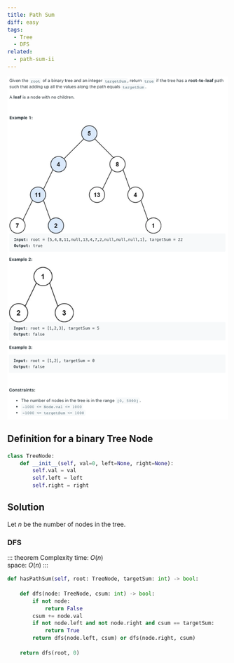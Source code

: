 ```yaml
---
title: Path Sum
diff: easy
tags:
  - Tree
  - DFS
related:
  - path-sum-ii
---
```


<img class="medium-zoom" src="/algo/path-sum.png" alt="https://leetcode.com/problems/path-sum">

## Definition for a binary Tree Node

```py
class TreeNode:
    def __init__(self, val=0, left=None, right=None):
        self.val = val
        self.left = left
        self.right = right
```

## Solution

Let $n$ be the number of nodes in the tree.

### DFS

::: theorem Complexity
time: $O(n)$  
space: $O(n)$
:::

```py
def hasPathSum(self, root: TreeNode, targetSum: int) -> bool:

    def dfs(node: TreeNode, csum: int) -> bool:
        if not node:
            return False
        csum += node.val
        if not node.left and not node.right and csum == targetSum:
            return True
        return dfs(node.left, csum) or dfs(node.right, csum)

    return dfs(root, 0)
```
